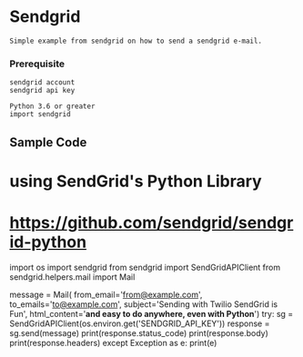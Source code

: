 
# Sendgrid

    Simple example from sendgrid on how to send a sendgrid e-mail.
    
    
### Prerequisite

    sendgrid account
    sendgrid api key
    
    Python 3.6 or greater
    import sendgrid
    
## Sample Code
# using SendGrid's Python Library
# https://github.com/sendgrid/sendgrid-python
import os
import sendgrid
from sendgrid import SendGridAPIClient
from sendgrid.helpers.mail import Mail

message = Mail(
    from_email='from@example.com',
    to_emails='to@example.com',
    subject='Sending with Twilio SendGrid is Fun',
    html_content='<strong>and easy to do anywhere, even with Python</strong>')
try:
    sg = SendGridAPIClient(os.environ.get('SENDGRID_API_KEY'))
    response = sg.send(message)
    print(response.status_code)
    print(response.body)
    print(response.headers)
except Exception as e:
    print(e)